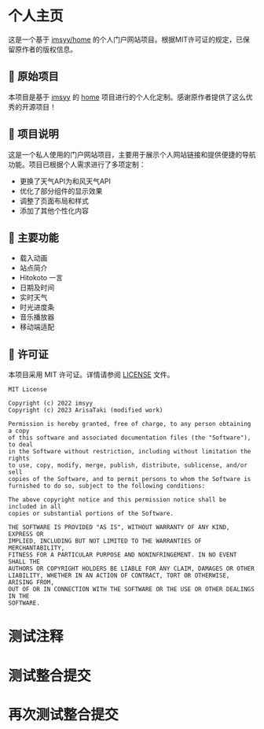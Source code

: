 # 个人主页

这是一个基于 [imsyy/home](https://github.com/imsyy/home) 的个人门户网站项目。根据MIT许可证的规定，已保留原作者的版权信息。

## 📝 原始项目

本项目是基于 [imsyy](https://github.com/imsyy) 的 [home](https://github.com/imsyy/home) 项目进行的个人化定制。感谢原作者提供了这么优秀的开源项目！

## 🔖 项目说明

这是一个私人使用的门户网站项目，主要用于展示个人网站链接和提供便捷的导航功能。项目已根据个人需求进行了多项定制：

- 更换了天气API为和风天气API
- 优化了部分组件的显示效果
- 调整了页面布局和样式
- 添加了其他个性化内容

## 🚀 主要功能

- 载入动画
- 站点简介
- Hitokoto 一言
- 日期及时间
- 实时天气
- 时光进度条
- 音乐播放器
- 移动端适配

## 📄 许可证

本项目采用 MIT 许可证。详情请参阅 [LICENSE](./LICENSE) 文件。

```
MIT License

Copyright (c) 2022 imsyy
Copyright (c) 2023 ArisaTaki (modified work)

Permission is hereby granted, free of charge, to any person obtaining a copy
of this software and associated documentation files (the "Software"), to deal
in the Software without restriction, including without limitation the rights
to use, copy, modify, merge, publish, distribute, sublicense, and/or sell
copies of the Software, and to permit persons to whom the Software is
furnished to do so, subject to the following conditions:

The above copyright notice and this permission notice shall be included in all
copies or substantial portions of the Software.

THE SOFTWARE IS PROVIDED "AS IS", WITHOUT WARRANTY OF ANY KIND, EXPRESS OR
IMPLIED, INCLUDING BUT NOT LIMITED TO THE WARRANTIES OF MERCHANTABILITY,
FITNESS FOR A PARTICULAR PURPOSE AND NONINFRINGEMENT. IN NO EVENT SHALL THE
AUTHORS OR COPYRIGHT HOLDERS BE LIABLE FOR ANY CLAIM, DAMAGES OR OTHER
LIABILITY, WHETHER IN AN ACTION OF CONTRACT, TORT OR OTHERWISE, ARISING FROM,
OUT OF OR IN CONNECTION WITH THE SOFTWARE OR THE USE OR OTHER DEALINGS IN THE
SOFTWARE.
```
# 测试注释
# 测试整合提交
# 再次测试整合提交
